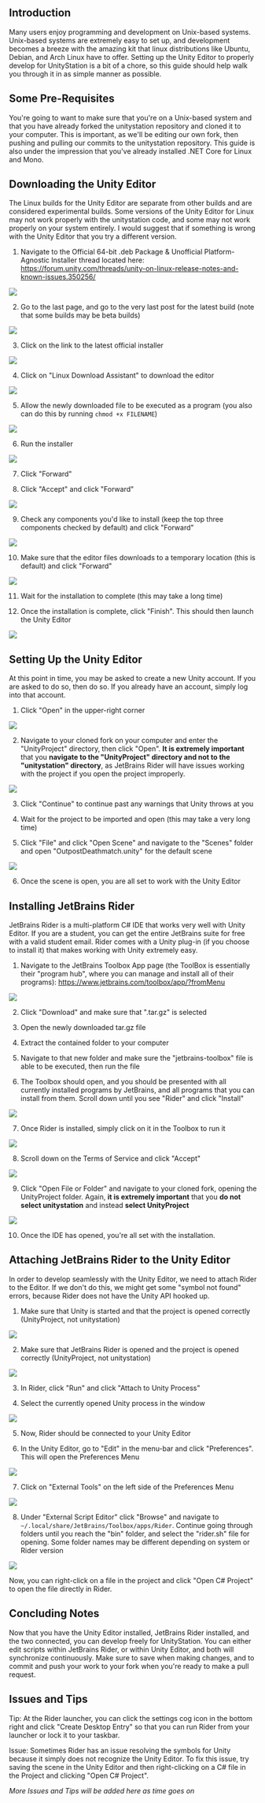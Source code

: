 ## Introduction

Many users enjoy programming and development on Unix-based systems. Unix-based systems are extremely easy to set up, and development becomes a breeze with the amazing kit that linux distributions like Ubuntu, Debian, and Arch Linux have to offer. Setting up the Unity Editor to properly develop for UnityStation is a bit of a chore, so this guide should help walk you through it in as simple manner as possible.

## Some Pre-Requisites

You're going to want to make sure that you're on a Unix-based system and that you have already forked the unitystation repository and cloned it to your computer. This is important, as we'll be editing our own fork, then pushing and pulling our commits to the unitystation repository. This guide is also under the impression that you've already installed .NET Core for Linux and Mono.

## Downloading the Unity Editor

The Linux builds for the Unity Editor are separate from other builds and are considered experimental builds. Some versions of the Unity Editor for Linux may not work properly with the unitystation code, and some may not work properly on your system entirely. I would suggest that if something is wrong with the Unity Editor that you try a different version.

1. Navigate to the Official 64-bit .deb Package & Unofficial Platform-Agnostic Installer thread located here: https://forum.unity.com/threads/unity-on-linux-release-notes-and-known-issues.350256/

![](https://i.imgur.com/JYhPuhf.png)

2. Go to the last page, and go to the very last post for the latest build (note that some builds may be beta builds)

![](https://i.imgur.com/3dw6y0t.png)

3. Click on the link to the latest official installer

![](https://i.imgur.com/QDgGvAD.png)

4. Click on "Linux Download Assistant" to download the editor

![](https://i.imgur.com/f0f30MI.png)

5. Allow the newly downloaded file to be executed as a program (you also can do this by running `chmod +x FILENAME`)

![](https://i.imgur.com/ygv8uS8.png)

6. Run the installer

![](https://i.imgur.com/jIz0vRK.png)

7. Click "Forward"

8. Click "Accept" and click "Forward"

![](https://i.imgur.com/r521PK7.png)

9. Check any components you'd like to install (keep the top three components checked by default) and click "Forward"

![](https://i.imgur.com/XfCLYrt.png)

10. Make sure that the editor files downloads to a temporary location (this is default) and click "Forward"

![](https://i.imgur.com/2GerMFq.png)

11. Wait for the installation to complete (this may take a long time)

12. Once the installation is complete, click "Finish". This should then launch the Unity Editor

![](https://i.imgur.com/clb42nt.png)

## Setting Up the Unity Editor

At this point in time, you may be asked to create a new Unity account. If you are asked to do so, then do so. If you already have an account, simply log into that account.

1. Click "Open" in the upper-right corner

![](https://i.imgur.com/QfJqmBU.png)

2. Navigate to your cloned fork on your computer and enter the "UnityProject" directory, then click "Open". **It is extremely important** that you **navigate to the "UnityProject" directory and not to the "unitystation" directory**, as JetBrains Rider will have issues working with the project if you open the project improperly.

![](https://i.imgur.com/gVj4wJT.png)

3. Click "Continue" to continue past any warnings that Unity throws at you

4. Wait for the project to be imported and open (this may take a very long time)

5. Click "File" and click "Open Scene" and navigate to the "Scenes" folder and open "OutpostDeathmatch.unity" for the default scene

![](https://i.imgur.com/sdOagu3.png)

6. Once the scene is open, you are all set to work with the Unity Editor

## Installing JetBrains Rider

JetBrains Rider is a multi-platform C# IDE that works very well with Unity Editor. If you are a student, you can get the entire JetBrains suite for free with a valid student email. Rider comes with a Unity plug-in (if you choose to install it) that makes working with Unity extremely easy.

1. Navigate to the JetBrains Toolbox App page (the ToolBox is essentially their "program hub", where you can manage and install all of their programs): https://www.jetbrains.com/toolbox/app/?fromMenu

![](https://i.imgur.com/uiR4T6K.png)

2. Click "Download" and make sure that ".tar.gz" is selected

3. Open the newly downloaded tar.gz file

4. Extract the contained folder to your computer

5. Navigate to that new folder and make sure the "jetbrains-toolbox" file is able to be executed, then run the file

6. The Toolbox should open, and you should be presented with all currently installed programs by JetBrains, and all programs that you can install from them. Scroll down until you see "Rider" and click "Install"

![](https://i.imgur.com/bCQOPg8.png)

7. Once Rider is installed, simply click on it in the Toolbox to run it

![](https://i.imgur.com/4sb6dxr.png)

8. Scroll down on the Terms of Service and click "Accept"

![](https://i.imgur.com/2OJRynB.png)

9. Click "Open File or Folder" and navigate to your cloned fork, opening the UnityProject folder. Again, **it is extremely important** that you **do not select unitystation** and instead **select UnityProject**

![](https://i.imgur.com/I7Wjzk1.png)

10. Once the IDE has opened, you're all set with the installation.

## Attaching JetBrains Rider to the Unity Editor

In order to develop seamlessly with the Unity Editor, we need to attach Rider to the Editor. If we don't do this, we might get some "symbol not found" errors, because Rider does not have the Unity API hooked up.

1. Make sure that Unity is started and that the project is opened correctly (UnityProject, not unitystation)

![](https://i.imgur.com/n0VIIoS.png)

2. Make sure that JetBrains Rider is opened and the project is opened correctly (UnityProject, not unitystation)

![](https://i.imgur.com/Q8mHvRy.png)

3. In Rider, click "Run" and click "Attach to Unity Process"

4. Select the currently opened Unity process in the window

![](https://i.imgur.com/vMAOSdq.png)

5. Now, Rider should be connected to your Unity Editor

6. In the Unity Editor, go to "Edit" in the menu-bar and click "Preferences". This will open the Preferences Menu

![](https://i.imgur.com/SBngSfx.png)

7. Click on "External Tools" on the left side of the Preferences Menu

![](https://i.imgur.com/UqSprIh.png)

8. Under "External Script Editor" click "Browse" and navigate to `~/.local/share/JetBrains/Toolbox/apps/Rider`. Continue going through folders until you reach the "bin" folder, and select the "rider.sh" file for opening. Some folder names may be different depending on system or Rider version

![](https://i.imgur.com/WyKNpfs.png)

Now, you can right-click on a file in the project and click "Open C# Project" to open the file directly in Rider.

## Concluding Notes

Now that you have the Unity Editor installed, JetBrains Rider installed, and the two connected, you can develop freely for UnityStation. You can either edit scripts within JetBrains Rider, or within Unity Editor, and both will synchronize continuously. Make sure to save when making changes, and to commit and push your work to your fork when you're ready to make a pull request.

## Issues and Tips

Tip: At the Rider launcher, you can click the settings cog icon in the bottom right and click "Create Desktop Entry" so that you can run Rider from your launcher or lock it to your taskbar.

Issue: Sometimes Rider has an issue resolving the symbols for Unity because it simply does not recognize the Unity Editor. To fix this issue, try saving the scene in the Unity Editor and then right-clicking on a C# file in the Project and clicking "Open C# Project".


_More Issues and Tips will be added here as time goes on_